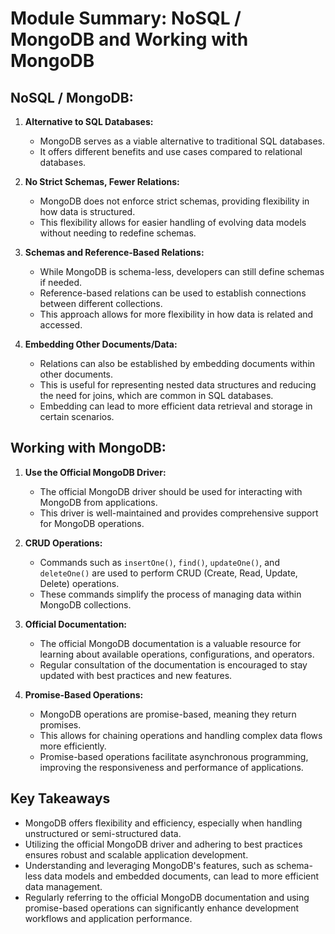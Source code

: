 # Module Summary: NoSQL / MongoDB and Working with MongoDB

## **NoSQL / MongoDB:**

1. **Alternative to SQL Databases:**

   - MongoDB serves as a viable alternative to traditional SQL databases.
   - It offers different benefits and use cases compared to relational databases.

2. **No Strict Schemas, Fewer Relations:**

   - MongoDB does not enforce strict schemas, providing flexibility in how data is structured.
   - This flexibility allows for easier handling of evolving data models without needing to redefine schemas.

3. **Schemas and Reference-Based Relations:**

   - While MongoDB is schema-less, developers can still define schemas if needed.
   - Reference-based relations can be used to establish connections between different collections.
   - This approach allows for more flexibility in how data is related and accessed.

4. **Embedding Other Documents/Data:**
   - Relations can also be established by embedding documents within other documents.
   - This is useful for representing nested data structures and reducing the need for joins, which are common in SQL databases.
   - Embedding can lead to more efficient data retrieval and storage in certain scenarios.

## **Working with MongoDB:**

1. **Use the Official MongoDB Driver:**

   - The official MongoDB driver should be used for interacting with MongoDB from applications.
   - This driver is well-maintained and provides comprehensive support for MongoDB operations.

2. **CRUD Operations:**

   - Commands such as `insertOne()`, `find()`, `updateOne()`, and `deleteOne()` are used to perform CRUD (Create, Read, Update, Delete) operations.
   - These commands simplify the process of managing data within MongoDB collections.

3. **Official Documentation:**

   - The official MongoDB documentation is a valuable resource for learning about available operations, configurations, and operators.
   - Regular consultation of the documentation is encouraged to stay updated with best practices and new features.

4. **Promise-Based Operations:**
   - MongoDB operations are promise-based, meaning they return promises.
   - This allows for chaining operations and handling complex data flows more efficiently.
   - Promise-based operations facilitate asynchronous programming, improving the responsiveness and performance of applications.

## Key Takeaways

- MongoDB offers flexibility and efficiency, especially when handling unstructured or semi-structured data.
- Utilizing the official MongoDB driver and adhering to best practices ensures robust and scalable application development.
- Understanding and leveraging MongoDB's features, such as schema-less data models and embedded documents, can lead to more efficient data management.
- Regularly referring to the official MongoDB documentation and using promise-based operations can significantly enhance development workflows and application performance.

